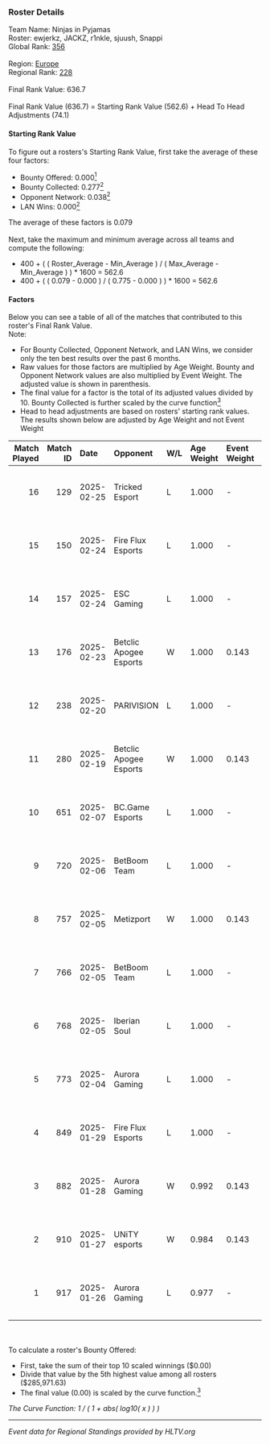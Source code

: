 ### Roster Details<br />
Team Name: Ninjas in Pyjamas<br />
Roster: ewjerkz, JACKZ, r1nkle, sjuush, Snappi<br />
Global Rank: [356](../../standings_global_2025_02_28.md)<br />
<br />
Region: [Europe]( ../../standings_europe_2025_02_28.md)<br />
Regional Rank: [228]( ../../standings_europe_2025_02_28.md)<br />
<br />
Final Rank Value:  636.7<br />
<br />
Final Rank Value (636.7) = Starting Rank Value (562.6) + Head To Head Adjustments (74.1)<br />

#### Starting Rank Value<br />
To figure out a rosters's Starting Rank Value, first take the average of these four factors:<br />
- Bounty Offered: 0.000[<sup>1</sup>](#table2)
- Bounty Collected: 0.277[<sup>2</sup>](#table1)
- Opponent Network: 0.038[<sup>2</sup>](#table1)
- LAN Wins: 0.000[<sup>2</sup>](#table1)

The average of these factors is 0.079<br />
<br />
Next, take the maximum and minimum average across all teams and compute the following:<br />
- 400 + ( ( Roster_Average - Min_Average ) / ( Max_Average - Min_Average ) ) * 1600 = 562.6
- 400 + ( ( 0.079 - 0.000 ) / ( 0.775 - 0.000 ) ) * 1600 = 562.6


#### Factors<br />
Below you can see a table of all of the matches that contributed to this roster's Final Rank Value.<br />
Note:<br />

- For Bounty Collected, Opponent Network, and LAN Wins, we consider only the ten best results over the past 6 months.
- Raw values for those factors are multiplied by Age Weight. Bounty and Opponent Network values are also multiplied by Event Weight. The adjusted value is shown in parenthesis.
- The final value for a factor is the total of its adjusted values divided by 10. Bounty Collected is further scaled by the curve function[<sup>3</sup>](#curveFunction)
- Head to head adjustments are based on rosters' starting rank values. The results shown below are adjusted by Age Weight and not Event Weight
<span id="table1"></span><br />


| Match Played | Match ID | Date       | Opponent               | W/L | Age Weight | Event Weight | Bounty Collected | Opponent Network | LAN Wins  | H2H Adj. | Roster                                     |
| -: | -: | :- | :- | :- | :- | :- | :- | :- | :- | -: | :- |
|           16 |      129 | 2025-02-25 | Tricked Esport         | L   | 1.000      | -            | -                | -                | -         |    -6.01 | ewjerkz, JACKZ, r1nkle, sjuush, Snappi     |
|           15 |      150 | 2025-02-24 | Fire Flux Esports      | L   | 1.000      | -            | -                | -                | -         |    -4.23 | ewjerkz, JACKZ, r1nkle, sjuush, Snappi     |
|           14 |      157 | 2025-02-24 | ESC Gaming             | L   | 1.000      | -            | -                | -                | -         |   -16.89 | ewjerkz, JACKZ, r1nkle, sjuush, Snappi     |
|           13 |      176 | 2025-02-23 | Betclic Apogee Esports | W   | 1.000      | 0.143        | 0.014 (0.002)    | 0.551 (0.079)    | 0 (0.000) |    26.01 | ewjerkz, JACKZ, r1nkle, sjuush, Snappi     |
|           12 |      238 | 2025-02-20 | PARIVISION             | L   | 1.000      | -            | -                | -                | -         |    -5.95 | ewjerkz, JACKZ, r1nkle, sjuush, Snappi     |
|           11 |      280 | 2025-02-19 | Betclic Apogee Esports | W   | 1.000      | 0.143        | 0.014 (0.002)    | 0.551 (0.079)    | 0 (0.000) |    26.87 | ewjerkz, JACKZ, r1nkle, sjuush, Snappi     |
|           10 |      651 | 2025-02-07 | BC.Game Esports        | L   | 1.000      | -            | -                | -                | -         |    -1.96 | arrozdoce, ewjerkz, r1nkle, sjuush, Snappi |
|            9 |      720 | 2025-02-06 | BetBoom Team           | L   | 1.000      | -            | -                | -                | -         |    -1.86 | arrozdoce, ewjerkz, r1nkle, sjuush, Snappi |
|            8 |      757 | 2025-02-05 | Metizport              | W   | 1.000      | 0.143        | 0.088 (0.013)    | 0.553 (0.079)    | 0 (0.000) |    29.23 | arrozdoce, ewjerkz, r1nkle, sjuush, Snappi |
|            7 |      766 | 2025-02-05 | BetBoom Team           | L   | 1.000      | -            | -                | -                | -         |    -1.45 | arrozdoce, ewjerkz, r1nkle, sjuush, Snappi |
|            6 |      768 | 2025-02-05 | Iberian Soul           | L   | 1.000      | -            | -                | -                | -         |    -6.36 | ewjerkz, JACKZ, r1nkle, sjuush, Snappi     |
|            5 |      773 | 2025-02-04 | Aurora Gaming          | L   | 1.000      | -            | -                | -                | -         |    -6.42 | ewjerkz, JACKZ, r1nkle, sjuush, Snappi     |
|            4 |      849 | 2025-01-29 | Fire Flux Esports      | L   | 1.000      | -            | -                | -                | -         |    -3.58 | ewjerkz, JACKZ, r1nkle, sjuush, Snappi     |
|            3 |      882 | 2025-01-28 | Aurora Gaming          | W   | 0.992      | 0.143        | 0.023 (0.003)    | 0.599 (0.085)    | 0 (0.000) |    25.57 | ewjerkz, JACKZ, r1nkle, sjuush, Snappi     |
|            2 |      910 | 2025-01-27 | UNiTY esports          | W   | 0.984      | 0.143        | 0.030 (0.004)    | 0.447 (0.063)    | 0 (0.000) |    25.36 | ewjerkz, JACKZ, r1nkle, sjuush, Snappi     |
|            1 |      917 | 2025-01-26 | Aurora Gaming          | L   | 0.977      | -            | -                | -                | -         |    -4.29 | ewjerkz, JACKZ, r1nkle, sjuush, Snappi     |

<br />
<span id="table2"></span><br />
To calculate a roster's Bounty Offered:<br />

- First, take the sum of their top 10 scaled winnings ($0.00)
- Divide that value by the 5th highest value among all rosters ($285,971.63)
- The final value (0.00) is scaled by the curve function.[<sup>3</sup>](#curveFunction)

<span id="curveFunction"></span>_The Curve Function: 1 / ( 1 + abs( log10( x ) ) )_<br />

---
_Event data for Regional Standings provided by HLTV.org_<br />

